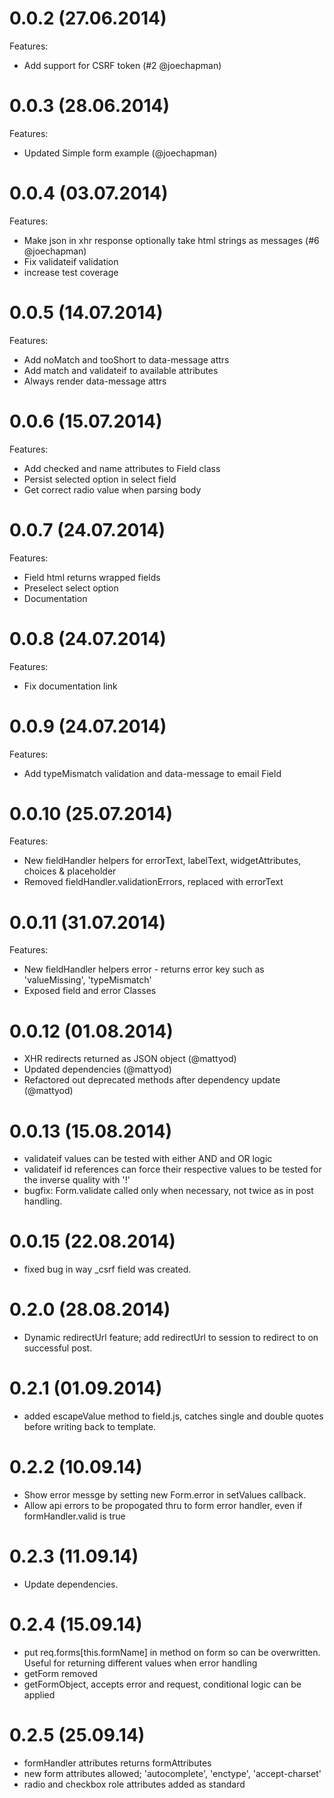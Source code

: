 0.0.2 (27.06.2014)
==================

Features:

- Add support for CSRF token (#2 @joechapman)

0.0.3 (28.06.2014)
==================

Features:

- Updated Simple form example (@joechapman)

0.0.4 (03.07.2014)
==================

Features:

- Make json in xhr response optionally take html strings as messages (#6 @joechapman)
- Fix validateif validation
- increase test coverage

0.0.5 (14.07.2014)
==================

Features:

- Add noMatch and tooShort to data-message attrs
- Add match and validateif to available attributes
- Always render data-message attrs

0.0.6 (15.07.2014)
==================

Features:

- Add checked and name attributes to Field class
- Persist selected option in select field
- Get correct radio value when parsing body

0.0.7 (24.07.2014)
==================

Features:

- Field html returns wrapped fields
- Preselect select option
- Documentation

0.0.8 (24.07.2014)
==================

Features:

- Fix documentation link

0.0.9 (24.07.2014)
==================

Features:

- Add typeMismatch validation and data-message to email Field

0.0.10 (25.07.2014)
==================

Features:

- New fieldHandler helpers for errorText, labelText, widgetAttributes, choices & placeholder
- Removed fieldHandler.validationErrors, replaced with errorText

0.0.11 (31.07.2014)
==================

Features:

- New fieldHandler helpers error - returns error key such as 'valueMissing', 'typeMismatch'
- Exposed field and error Classes

0.0.12 (01.08.2014)
==================

- XHR redirects returned as JSON object (@mattyod)
- Updated dependencies (@mattyod)
- Refactored out deprecated methods after dependency update (@mattyod)

0.0.13 (15.08.2014)
==================

- validateif values can be tested with either AND and OR logic
- validateif id references can force their respective values to be tested for the inverse quality with '!'
- bugfix: Form.validate called only when necessary, not twice as in post handling.

0.0.15 (22.08.2014)
==================

- fixed bug in way _csrf field was created.

0.2.0 (28.08.2014)
==================

- Dynamic redirectUrl feature; add redirectUrl to session to redirect to on successful post.

0.2.1 (01.09.2014)
==================

- added escapeValue method to field.js, catches single and double quotes before
writing back to template.

0.2.2 (10.09.14)
================

- Show error messge by setting new Form.error in setValues callback.
- Allow api errors to be propogated thru to form error handler, even if formHandler.valid is true

0.2.3 (11.09.14)
================

- Update dependencies.

0.2.4 (15.09.14)
================

- put req.forms[this.formName] in method on form so can be overwritten. Useful for returning different values when error handling
- getForm removed
- getFormObject, accepts error and request, conditional logic can be applied

0.2.5 (25.09.14)
================

- formHandler attributes returns formAttributes
- new form attributes allowed; 'autocomplete', 'enctype', 'accept-charset'
- radio and checkbox role attributes added as standard
